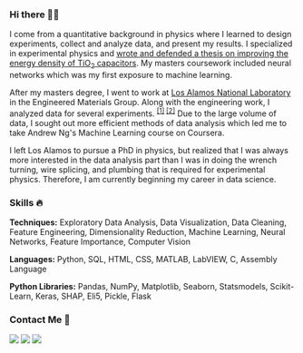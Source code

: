 ### Hi there 👋🏻 

I come from a quantitative background in physics where I learned to design experiments, collect and analyze data, and present my results. I specialized in experimental physics and [wrote and defended a thesis on improving the energy density of TiO<sub>2</sub> capacitors](http://www.physics.nau.edu/~gibbs/Theses/Bryant/Thesis.pdf). My masters coursework included neural networks which was my first exposure to machine learning.

After my masters degree, I went to work at [Los Alamos National Laboratory](https://www.lanl.gov/) in the Engineered Materials Group. Along with the engineering work, I analyzed data for several experiments. <sup>[[1]](https://drive.google.com/file/d/1OySLhO9CpHP-Pr9P3CRExrq3nnbOEYh8/view) [[2]](https://drive.google.com/file/d/1_ZKBHjLulXg3wCstsnPSik5e21PyvKIK/view)</sup> Due to the large volume of data, I sought out more efficient methods of data analysis which led me to take Andrew Ng's Machine Learning course on Coursera.

I left Los Alamos to pursue a PhD in physics, but realized that I was always more interested in the data analysis part than I was in doing the wrench turning, wire splicing, and plumbing that is required for experimental physics. Therefore, I am currently beginning my career in data science.

### Skills :fire:

**Techniques:** Exploratory Data Analysis, Data Visualization, Data Cleaning, Feature Engineering, Dimensionality Reduction, Machine Learning, Neural Networks, Feature Importance, Computer Vision

**Languages:**  Python, SQL, HTML, CSS, MATLAB, LabVIEW, C, Assembly Language

**Python Libraries:** Pandas, NumPy, Matplotlib, Seaborn, Statsmodels, Scikit-Learn, Keras, SHAP, Eli5, Pickle, Flask

### Contact Me 📱

[<img target="_blank" src="https://img.icons8.com/doodle/64/000000/linkedin-circled.png"/>](https://www.linkedin.com/in/MichaelBryantDS/) [<img target="_blank" src="https://img.icons8.com/dusk/64/000000/domain.png"/>](https://michaelbryantds.github.io//) [<img target="_blank" src="https://img.icons8.com/emoji/64/000000/envelope-.png"/>](mailto:MichaelBryantDS@gmail.com)

<!--
**MichaelBryantDS/MichaelBryantDS** is a ✨ _special_ ✨ repository because its `README.md` (this file) appears on your GitHub profile.

Here are some ideas to get you started:

- 🔭 I’m currently working on ...
- 🌱 I’m currently learning ...
- 👯 I’m looking to collaborate on ...
- 🤔 I’m looking for help with ...
- 💬 Ask me about ...
- 📫 How to reach me: ...
- 😄 Pronouns: ...
- ⚡ Fun fact: ...
-->
